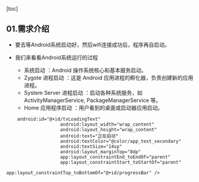[toc]

## 01.需求介绍

- 要去等Android系统启动好，然后wifi连接成功后，程序再自启动。

- 我们来看看Android系统运行的过程
  - 系统启动 ：Android 操作系统核心和基本服务启动。
  - Zygote 进程启动 ：这是 Android 应用进程的孵化器，负责创建新的应用进程。
  - System Server 进程启动 ：启动各种系统服务，如 ActivityManagerService, PackageManagerService 等。
  - Home 应用程序启动 ：用户看到的桌面或启动器应用启动。

```
    android:id="@+id/tvLoadingText"
                    android:layout_width="wrap_content"
                    android:layout_height="wrap_content"
                    android:text="正在启动"
                    android:textColor="@color/app_text_secondary"
                    android:textSize="14sp"
                    android:layout_marginTop="8dp"
                    app:layout_constraintEnd_toEndOf="parent"
                    app:layout_constraintStart_toStartOf="parent"
                    app:layout_constraintTop_toBottomOf="@+id/progressBar" />
```

